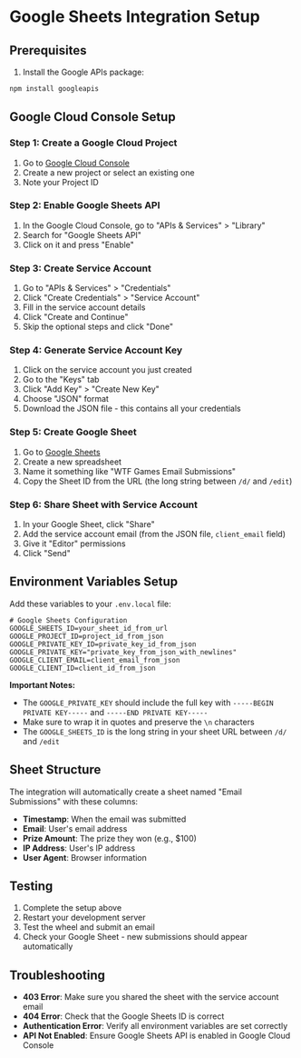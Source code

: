 # Google Sheets Integration Setup

## Prerequisites

1. Install the Google APIs package:

```bash
npm install googleapis
```

## Google Cloud Console Setup

### Step 1: Create a Google Cloud Project

1. Go to [Google Cloud Console](https://console.cloud.google.com/)
2. Create a new project or select an existing one
3. Note your Project ID

### Step 2: Enable Google Sheets API

1. In the Google Cloud Console, go to "APIs & Services" > "Library"
2. Search for "Google Sheets API"
3. Click on it and press "Enable"

### Step 3: Create Service Account

1. Go to "APIs & Services" > "Credentials"
2. Click "Create Credentials" > "Service Account"
3. Fill in the service account details
4. Click "Create and Continue"
5. Skip the optional steps and click "Done"

### Step 4: Generate Service Account Key

1. Click on the service account you just created
2. Go to the "Keys" tab
3. Click "Add Key" > "Create New Key"
4. Choose "JSON" format
5. Download the JSON file - this contains all your credentials

### Step 5: Create Google Sheet

1. Go to [Google Sheets](https://sheets.google.com)
2. Create a new spreadsheet
3. Name it something like "WTF Games Email Submissions"
4. Copy the Sheet ID from the URL (the long string between `/d/` and `/edit`)

### Step 6: Share Sheet with Service Account

1. In your Google Sheet, click "Share"
2. Add the service account email (from the JSON file, `client_email` field)
3. Give it "Editor" permissions
4. Click "Send"

## Environment Variables Setup

Add these variables to your `.env.local` file:

```env
# Google Sheets Configuration
GOOGLE_SHEETS_ID=your_sheet_id_from_url
GOOGLE_PROJECT_ID=project_id_from_json
GOOGLE_PRIVATE_KEY_ID=private_key_id_from_json
GOOGLE_PRIVATE_KEY="private_key_from_json_with_newlines"
GOOGLE_CLIENT_EMAIL=client_email_from_json
GOOGLE_CLIENT_ID=client_id_from_json
```

**Important Notes:**

- The `GOOGLE_PRIVATE_KEY` should include the full key with `-----BEGIN PRIVATE KEY-----` and `-----END PRIVATE KEY-----`
- Make sure to wrap it in quotes and preserve the `\n` characters
- The `GOOGLE_SHEETS_ID` is the long string in your sheet URL between `/d/` and `/edit`

## Sheet Structure

The integration will automatically create a sheet named "Email Submissions" with these columns:

- **Timestamp**: When the email was submitted
- **Email**: User's email address
- **Prize Amount**: The prize they won (e.g., $100)
- **IP Address**: User's IP address
- **User Agent**: Browser information

## Testing

1. Complete the setup above
2. Restart your development server
3. Test the wheel and submit an email
4. Check your Google Sheet - new submissions should appear automatically

## Troubleshooting

- **403 Error**: Make sure you shared the sheet with the service account email
- **404 Error**: Check that the Google Sheets ID is correct
- **Authentication Error**: Verify all environment variables are set correctly
- **API Not Enabled**: Ensure Google Sheets API is enabled in Google Cloud Console
